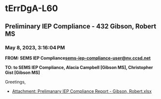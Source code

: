 # tErrDgA-L60
## Preliminary IEP Compliance - 432 Gibson, Robert MS
### May 8, 2023, 3:16:04 PM
**FROM: SEMS IEP Compliance<sems-iep-compliance-user@nv.ccsd.net>**

**TO: to SEMS IEP Compliance, Alacia Campbell [Gibson MS], Christopher Gist [Gibson MS]**


Greetings, 

 





* [Attachment: Prelimanary IEP Compliance Report - Gibson, Robert.xlsx](tErrDgA-L60-attachment-1.xlsx)
